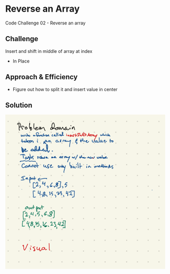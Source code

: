 # Reverse an Array

Code Challenge 02 - Reverse an array

## Challenge
<!-- Description of the challenge -->
Insert and shift in middle of array at index

- In Place

## Approach & Efficiency

- Figure out how to split it and insert value in center

## Solution
<!-- Embedded whiteboard image -->
![Whiteboard](02-arrayShift.png)
